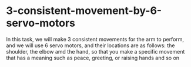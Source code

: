 # 3-consistent-movement-by-6-servo-motors
In this task, we will make 3 consistent movements for the arm to perform, and we will use 6 servo motors, and their locations are as follows: the shoulder, the elbow amd the hand, so that you make a specific movement that has a meaning such as peace, greeting, or raising hands and so on
